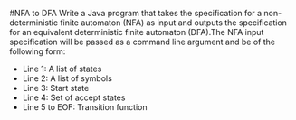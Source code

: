 #NFA to DFA
Write a Java program that takes the specification for a non-deterministic finite automaton (NFA) as input and outputs the specification for an equivalent deterministic finite automaton (DFA).The NFA input specification will be passed as a command line argument and be of the following form:
<ul>
<li>Line 1: A list of states</li>
<li>Line 2: A list of symbols</li>
<li>Line 3: Start state</li>
<li>Line 4: Set of accept states</li>
<li>Line 5 to EOF: Transition function</li>
</ul>
